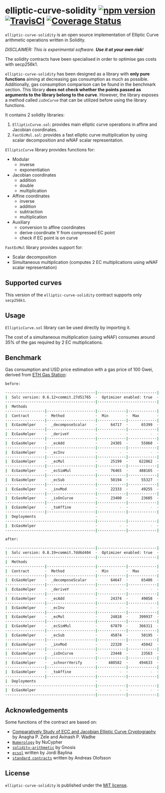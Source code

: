 # elliptic-curve-solidity [![npm version](https://badge.fury.io/js/elliptic-curve-solidity.svg)](https://badge.fury.io/js/elliptic-curve-solidity) [![TravisCI](https://travis-ci.com/witnet/elliptic-curve-solidity.svg?branch=master)](https://travis-ci.com/witnet/elliptic-curve-solidity) [![Coverage Status](https://coveralls.io/repos/github/witnet/elliptic-curve-solidity/badge.svg?branch=master)](https://coveralls.io/github/witnet/elliptic-curve-solidity?branch=master)

`elliptic-curve-solidity` is an open source implementation of Elliptic Curve arithmetic operations written in Solidity.

_DISCLAIMER: This is experimental software. **Use it at your own risk**!_

The solidity contracts have been specialised in order to optimise gas costs with secp256k1.

`elliptic-curve-solidity` has been designed as a library with **only pure functions** aiming at decreasing gas consumption as much as possible. Additionally, gas consumption comparison can be found in the benchmark section. This library **does not check whether the points passed as arguments to the library belong to the curve**. However, the library exposes a method called *`isOnCurve`* that can be utilized before using the library functions.

It contains 2 solidity libraries:

1. `EllipticCurve.sol`: provides main elliptic curve operations in affine and Jacobian coordinates.
2. `FastEcMul.sol`: provides a fast elliptic curve multiplication by using scalar decomposition and wNAF scalar representation.

`EllipticCurve` library provides functions for:

- Modular
  - inverse
  - exponentiation
- Jacobian coordinates
  - addition
  - double
  - multiplication
- Affine coordinates
  - inverse
  - addition
  - subtraction
  - multiplication
- Auxiliary
  - conversion to affine coordinates
  - derive coordinate Y from compressed EC point
  - check if EC point is on curve

`FastEcMul` library provides support for:

- Scalar decomposition
- Simultaneous multiplication (computes 2 EC multiplications using wNAF scalar representation)

## Supported curves

This version of the `elliptic-curve-solidity` contract supports only `secp256k1`.

## Usage

`EllipticCurve.sol` library can be used directly by importing it.

The cost of a simultaneous multiplication (using wNAF) consumes around 35% of the gas required by 2 EC multiplications.

## Benchmark

Gas consumption and USD price estimation with a gas price of 100 Gwei, derived from [ETH Gas Station](https://ethgasstation.info/):

```bash
before:

·----------------------------------------|---------------------------|-------------|----------------------------·
|  Solc version: 0.6.12+commit.27d51765  ·  Optimizer enabled: true  ·  Runs: 200  ·  Block limit: 6718946 gas  │
·········································|···························|·············|·····························
|  Methods                                                                                                      │
··················|······················|·············|·············|·············|··············|··············
|  Contract       ·  Method              ·  Min        ·  Max        ·  Avg        ·  # calls     ·  usd (avg)  │
··················|······················|·············|·············|·············|··············|··············
|  EcGasHelper    ·  _decomposeScalar    ·      64717  ·      65399  ·      65000  ·          54  ·          -  │
··················|······················|·············|·············|·············|··············|··············
|  EcGasHelper    ·  _deriveY            ·          -  ·          -  ·      55545  ·           2  ·          -  │
··················|······················|·············|·············|·············|··············|··············
|  EcGasHelper    ·  _ecAdd              ·      24305  ·      55060  ·      52243  ·          80  ·          -  │
··················|······················|·············|·············|·············|··············|··············
|  EcGasHelper    ·  _ecInv              ·          -  ·          -  ·      23074  ·           1  ·          -  │
··················|······················|·············|·············|·············|··············|··············
|  EcGasHelper    ·  _ecMul              ·      25199  ·     622862  ·     355019  ·          94  ·          -  │
··················|······················|·············|·············|·············|··············|··············
|  EcGasHelper    ·  _ecSimMul           ·      76465  ·     488165  ·     133060  ·          47  ·          -  │
··················|······················|·············|·············|·············|··············|··············
|  EcGasHelper    ·  _ecSub              ·      50194  ·      55327  ·      53695  ·          38  ·          -  │
··················|······················|·············|·············|·············|··············|··············
|  EcGasHelper    ·  _invMod             ·      22333  ·      49255  ·      40222  ·           6  ·          -  │
··················|······················|·············|·············|·············|··············|··············
|  EcGasHelper    ·  _isOnCurve          ·      23400  ·      23605  ·      23474  ·          12  ·          -  │
··················|······················|·············|·············|·············|··············|··············
|  EcGasHelper    ·  _toAffine           ·          -  ·          -  ·      50145  ·           2  ·          -  │
··················|······················|·············|·············|·············|··············|··············
|  Deployments                           ·                                         ·  % of limit  ·             │
·········································|·············|·············|·············|··············|··············
|  EcGasHelper                           ·          -  ·          -  ·    1531464  ·      22.8 %  ·          -  │
·----------------------------------------|-------------|-------------|-------------|--------------|-------------·

after:

·----------------------------------------|---------------------------|-------------|----------------------------·
|  Solc version: 0.8.19+commit.7dd6d404  ·  Optimizer enabled: true  ·  Runs: 200  ·  Block limit: 6718946 gas  │
·········································|···························|·············|·····························
|  Methods                                                                                                      │
··················|······················|·············|·············|·············|··············|··············
|  Contract       ·  Method              ·  Min        ·  Max        ·  Avg        ·  # calls     ·  usd (avg)  │
··················|······················|·············|·············|·············|··············|··············
|  EcGasHelper    ·  _decomposeScalar    ·      64647  ·      65406  ·      64984  ·          54  ·          -  │
··················|······················|·············|·············|·············|··············|··············
|  EcGasHelper    ·  _deriveY            ·          -  ·          -  ·      57335  ·           2  ·          -  │
··················|······················|·············|·············|·············|··············|··············
|  EcGasHelper    ·  _ecAdd              ·      24374  ·      49858  ·      47500  ·          80  ·          -  │
··················|······················|·············|·············|·············|··············|··············
|  EcGasHelper    ·  _ecInv              ·          -  ·          -  ·      23259  ·           1  ·          -  │
··················|······················|·············|·············|·············|··············|··············
|  EcGasHelper    ·  _ecMul              ·      24818  ·     399937  ·     234756  ·          94  ·          -  │
··················|······················|·············|·············|·············|··············|··············
|  EcGasHelper    ·  _ecSimMul           ·      67879  ·     366311  ·     109074  ·          47  ·          -  │
··················|······················|·············|·············|·············|··············|··············
|  EcGasHelper    ·  _ecSub              ·      45874  ·      50195  ·      48821  ·          38  ·          -  │
··················|······················|·············|·············|·············|··············|··············
|  EcGasHelper    ·  _invMod             ·      22320  ·      45042  ·      37418  ·           6  ·          -  │
··················|······················|·············|·············|·············|··············|··············
|  EcGasHelper    ·  _isOnCurve          ·      23448  ·      23563  ·      23493  ·          12  ·          -  │
··················|······················|·············|·············|·············|··············|··············
|  EcGasHelper    ·  _schnorrVerify      ·     480582  ·     494633  ·     488631  ·           9  ·          -  │
··················|······················|·············|·············|·············|··············|··············
|  EcGasHelper    ·  _toAffine           ·          -  ·          -  ·      45989  ·           2  ·          -  │
··················|······················|·············|·············|·············|··············|··············
|  Deployments                           ·                                         ·  % of limit  ·             │
·········································|·············|·············|·············|··············|··············
|  EcGasHelper                           ·          -  ·          -  ·    1979416  ·      29.5 %  ·          -  │
·----------------------------------------|-------------|-------------|-------------|--------------|-------------·
```

## Acknowledgements

Some functions of the contract are based on:

- [Comparatively Study of ECC and Jacobian Elliptic Curve Cryptography](https://pdfs.semanticscholar.org/5c64/29952e08025a9649c2b0ba32518e9a7fb5c2.pdf) by Anagha P. Zele and Avinash P. Wadhe
- [`Numerology`](https://github.com/nucypher/numerology) by NuCypher
- [`solidity-arithmetic`](https://github.com/gnosis/solidity-arithmetic) by Gnosis
- [`ecsol`](https://github.com/jbaylina/ecsol) written by Jordi Baylina
- [`standard contracts`](https://github.com/androlo/standard-contracts) written by Andreas Olofsson

## License

`elliptic-curve-solidity` is published under the [MIT license][license].

[license]: https://github.com/witnet/elliptic-curve-solidity/blob/master/LICENSE
